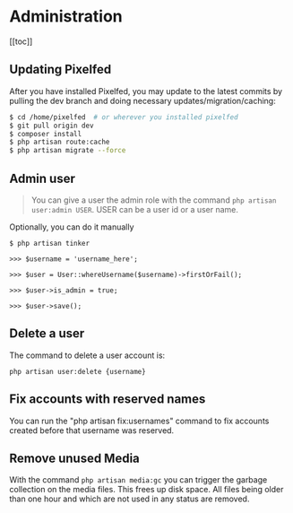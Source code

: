 # Administration

[[toc]]

## Updating Pixelfed

After you have installed Pixelfed, you may update to the latest commits by pulling the dev branch and doing necessary updates/migration/caching:

```bash
$ cd /home/pixelfed  # or wherever you installed pixelfed
$ git pull origin dev
$ composer install
$ php artisan route:cache
$ php artisan migrate --force
```

## Admin user

> You can give a user the admin role with the command `php artisan user:admin USER`. USER can be a user id or a user name.

Optionally, you can do it manually

```
$ php artisan tinker

>>> $username = 'username_here';

>>> $user = User::whereUsername($username)->firstOrFail();

>>> $user->is_admin = true;

>>> $user->save();
```

## Delete a user

The command to delete a user account is:

```
php artisan user:delete {username}
```

## Fix accounts with reserved names

You can run the "php artisan fix:usernames" command to fix accounts created before that username was reserved.

## Remove unused Media

With the command `php artisan media:gc` you can trigger the garbage collection on the media files. This frees up disk space. All files being older than one hour and which are not used in any status are removed.
